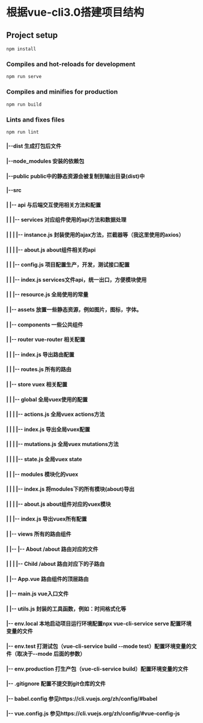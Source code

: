 # 根据vue-cli3.0搭建项目结构

## Project setup
```
npm install
```

### Compiles and hot-reloads for development
```
npm run serve
```

### Compiles and minifies for production
```
npm run build
```

### Lints and fixes files
```
npm run lint
```

#### |--dist 生成打包后文件
#### |--node_modules 安装的依赖包
#### |--public public中的静态资源会被复制到输出目录(dist)中
#### |--src
#### |  |-- api 与后端交互使用相关方法和配置
#### |  |   |-- services 对应组件使用的api方法和数据处理
#### |  |   |   |-- instance.js 封装使用的ajax方法，拦截器等（我这里使用的axios）
#### |  |   |   |-- about.js about组件相关的api
#### |  |   |-- config.js 项目配置生产，开发，测试接口配置
#### |  |   |-- index.js services文件api，统一出口，方便模块使用
#### |  |   |-- resource.js 全局使用的常量
#### |  |-- assets 放置一些静态资源，例如图片，图标，字体。
#### |  |-- components 一些公共组件
#### |  |-- router vue-router 相关配置
#### |  |   |-- index.js 导出路由配置
#### |  |   |-- routes.js 所有的路由
#### |  |-- store vuex 相关配置
#### |  |   |-- global 全局vuex使用的配置
#### |  |   |   |-- actions.js 全局vuex actions方法
#### |  |   |   |-- index.js 导出全局vuex配置
#### |  |   |   |-- mutations.js 全局vuex mutations方法
#### |  |   |   |-- state.js 全局vuex state
#### |  |   |-- modules 模块化的vuex
#### |  |   |   |-- index.js 将modules下的所有模块(about)导出
#### |  |   |   |-- about.js about组件对应的vuex模块
#### |  |   |-- index.js 导出vuex所有配置
#### |  |-- views 所有的路由组件
#### |  |-- |-- About /about 路由对应的文件
#### |  |   |   |-- Child /about 路由对应下的子路由
#### |  |-- App.vue 路由组件的顶层路由
#### |  |-- main.js vue入口文件
#### |  |-- utils.js 封装的工具函数，例如：时间格式化等
#### |-- env.local 本地启动项目运行环境配置npx vue-cli-service serve 配置环境变量的文件
#### |-- env.test 打测试包（vue-cli-service build --mode test）配置环境变量的文件（取决于--mode 后面的参数）
#### |-- env.production 打生产包（vue-cli-service build）配置环境变量的文件
#### |-- .gitignore 配置不提交到git仓库的文件
#### |-- babel.config 参见https://cli.vuejs.org/zh/config/#babel
#### |-- vue.config.js 参见https://cli.vuejs.org/zh/config/#vue-config-js
